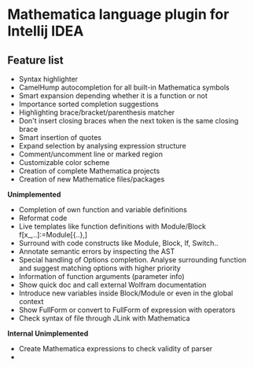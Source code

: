 Mathematica language plugin for Intellij IDEA
=============================================

Feature list
------------

- Syntax highlighter
- CamelHump autocompletion for all built-in Mathematica symbols
- Smart expansion depending whether it is a function or not
- Importance sorted completion suggestions
- Highlighting brace/bracket/parenthesis matcher
- Don't insert closing braces when the next token is the same closing brace
- Smart insertion of quotes
- Expand selection by analysing expression structure
- Comment/uncomment line or marked region
- Customizable color scheme
- Creation of complete Mathematica projects
- Creation of new Mathematice files/packages

**Unimplemented**

- Completion of own function and variable definitions
- Reformat code
- Live templates like function definitions with Module/Block f[x_,..]:=Module[{..},]
- Surround with code constructs like Module, Block, If, Switch..
- Annotate semantic errors by inspecting the AST
- Special handling of Options completion. Analyse surrounding function and suggest matching options with higher priority
- Information of function arguments (parameter info)
- Show quick doc and call external Wolfram documentation
- Introduce new variables inside Block/Module or even in the global context
- Show FullForm or convert to FullForm of expression with operators
- Check syntax of file through JLink with Mathematica


**Internal Unimplemented**

- Create Mathematica expressions to check validity of parser
-